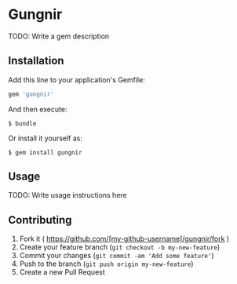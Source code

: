 # Gungnir

TODO: Write a gem description

## Installation

Add this line to your application's Gemfile:

```ruby
gem 'gungnir'
```

And then execute:

    $ bundle

Or install it yourself as:

    $ gem install gungnir

## Usage

TODO: Write usage instructions here

## Contributing

1. Fork it ( https://github.com/[my-github-username]/gungnir/fork )
2. Create your feature branch (`git checkout -b my-new-feature`)
3. Commit your changes (`git commit -am 'Add some feature'`)
4. Push to the branch (`git push origin my-new-feature`)
5. Create a new Pull Request
